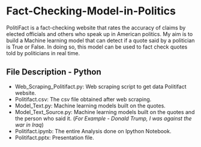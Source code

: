 # Fact-Checking-Model-in-Politics

PolitiFact is a fact-checking website that rates the accuracy of claims by elected officials and others who speak up in American politics.
My aim is to build a Machine learning model that can detect if a quote said by a politician is True or False. In doing so, this model 
can be used to fact check quotes told by politicians in real time.

## File Description - Python

- Web_Scraping_Politifact.py: Web scraping script to get data Politifact website.
- Politifact.csv: The csv file obtained after web scraping.
- Model_Text.py: Machine learning models built on the quotes.
- Model_Text_Source.py: Machine learning models built on the quotes and the person who said it. 
     (*For Example - Donald Trump, I was against the war in Iraq*)
- Politifact.ipynb: The entire Analysis done on Ipython Notebook.
- Politifact.pptx: Presentation file.
